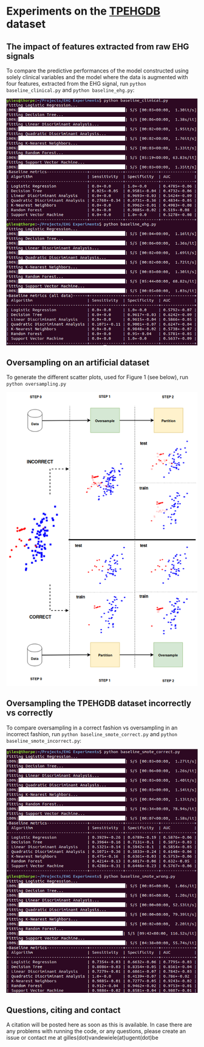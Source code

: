 # Experiments on the [TPEHGDB](https://www.physionet.org/physiobank/database/tpehgdb/) dataset

## The impact of features extracted from raw EHG signals

To compare the predictive performances of the model constructed using solely clinical variables and the model where the data is augmented with four features, extracted from the EHG signal, run `python baseline_clinical.py` and `python baseline_ehg.py`:

![The impact of features extracted from EHG signals](figures/impact_ehg.png)

## Oversampling on an artificial dataset

To generate the different scatter plots, used for Figure 1 (see below), run `python oversampling.py`

![Oversamping correctly vs incorrectly (artificial dataset)](figures/EHG_BLOCK.png)

## Oversampling the TPEHGDB dataset incorrectly vs correctly

To compare oversampling in a correct fashion vs oversampling in an incorrect fashion, run `python baseline_smote_correct.py` and `python baseline_smote_incorrect.py`:

![Oversamping correctly vs incorrectly (TPEHGDB dataset)](figures/smote.png)

## Questions, citing and contact

A citation will be posted here as soon as this is available. In case there are any problems with running the code, or any questions, please create an issue or contact me at gilles(dot)vandewiele(at)ugent(dot)be 
